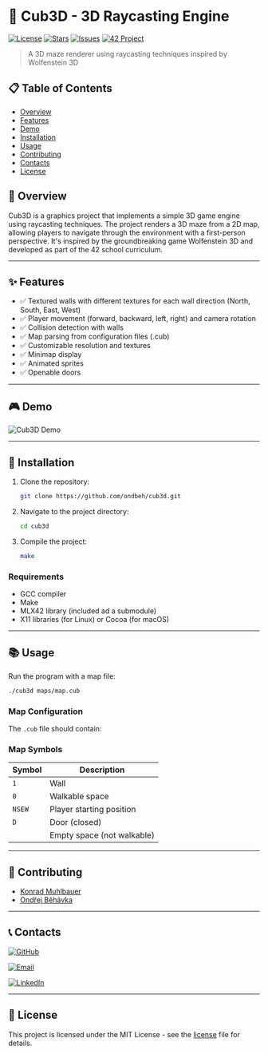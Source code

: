 # 🚀 Cub3D - 3D Raycasting Engine

[![License](https://img.shields.io/badge/License-MIT-blue.svg?style=for-the-badge&logo=bookstack)](LICENSE)
[![Stars](https://img.shields.io/github/stars/ondbeh/cub3d?style=for-the-badge&logo=github)](https://github.com/ondbeh/cub3d/stargazers)
[![Issues](https://img.shields.io/github/issues/ondbeh/cub3d?style=for-the-badge&logo=github)](https://github.com/ondbeh/cub3d/issues)
[![42 Project](https://img.shields.io/badge/42_Project-Cub3D-darkgreen?style=for-the-badge&logo=42)](https://42.fr/)

> A 3D maze renderer using raycasting techniques inspired by Wolfenstein 3D

## 📋 Table of Contents

- [Overview](#-overview)
- [Features](#-features)
- [Demo](#-demo)
- [Installation](#-installation)
- [Usage](#-usage)
- [Contributing](#-contributing)
- [Contacts](#-contacts)
- [License](#-license)

## 📖 Overview

Cub3D is a graphics project that implements a simple 3D game engine using raycasting techniques. The project renders a 3D maze from a 2D map, allowing players to navigate through the environment with a first-person perspective. It's inspired by the groundbreaking game Wolfenstein 3D and developed as part of the 42 school curriculum.

---

## ✨ Features

- ✅ Textured walls with different textures for each wall direction (North, South, East, West)
- ✅ Player movement (forward, backward, left, right) and camera rotation
- ✅ Collision detection with walls
- ✅ Map parsing from configuration files (.cub)
- ✅ Customizable resolution and textures
- ✅ Minimap display
- ✅ Animated sprites
- ✅ Openable doors

---

## 🎮 Demo

![Cub3D Demo](screenshots/walkthrough.gif)

---

## 🔧 Installation

1. Clone the repository:
   ```bash
   git clone https://github.com/ondbeh/cub3d.git
   ```
2. Navigate to the project directory:
   ```bash
   cd cub3d
   ```
3. Compile the project:
   ```bash
   make
   ```

### Requirements

- GCC compiler
- Make
- MLX42 library (included ad a submodule)
- X11 libraries (for Linux) or Cocoa (for macOS)

---

## 📚 Usage

Run the program with a map file:

```bash
./cub3d maps/map.cub
```

### Map Configuration

The `.cub` file should contain:

### Map Symbols

| Symbol | Description                |
| ------ | -------------------------- |
| `1`    | Wall                       |
| `0`    | Walkable space             |
| `NSEW` | Player starting position   |
| `D`    | Door (closed)              |
| ` `    | Empty space (not walkable) |

---

## 🤝 Contributing

- [Konrad Muhlbauer](https://github.com/Komu211)
- [Ondřej Běhávka](https://github.com/ondbeh)

---

## 📞 Contacts

[![GitHub](https://img.shields.io/badge/GitHub-ondbeh-181717?style=for-the-badge&logo=github)](https://github.com/ondbeh)

[![Email](https://img.shields.io/badge/Email-ondbeh@gmail.com-D14836?style=for-the-badge&logo=gmail)](mailto:ondbeh@gmail.com)

[![LinkedIn](https://img.shields.io/badge/LinkedIn-Ondřej_Běhávka-0077B5?style=for-the-badge&logo=linkedin)](https://www.linkedin.com/in/ondrej-behavka/)

---

## 📜 License

This project is licensed under the MIT License - see the [license](LICENSE) file for details.

